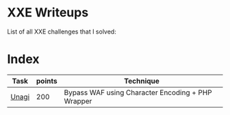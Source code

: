 # XXE Writeups

List of all XXE challenges that I solved:

# Index

| Task                   | points |Technique|
|------------------------|--------|--------|
|[Unagi](csaw-unagi-web-200.md)|200|Bypass WAF using Character Encoding + PHP Wrapper|
